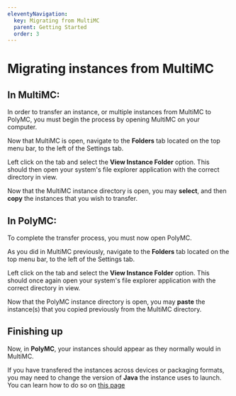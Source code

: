 ```yaml
---
eleventyNavigation:
  key: Migrating from MultiMC
  parent: Getting Started
  order: 3
---
```


# Migrating instances from MultiMC

## In MultiMC:

In order to transfer an instance, or multiple instances from MultiMC to PolyMC, you must begin the process by opening MultiMC on your computer.

Now that MultiMC is open, navigate to the **Folders** tab located on the top menu bar, to the left of the Settings tab.

Left click on the tab and select the **View Instance Folder** option. This should then open your system's file explorer application with the correct directory in view.

Now that the MultiMC instance directory is open, you may **select**, and then **copy** the instances that you wish to transfer.

## In PolyMC:

To complete the transfer process, you must now open PolyMC.

As you did in MultiMC previously, navigate to the **Folders** tab located on the top menu bar, to the left of the Settings tab.

Left click on the tab and select the **View Instance Folder** option. This should once again open your system's file explorer application with the correct directory in view.

Now that the PolyMC instance directory is open, you may **paste** the instance(s) that you copied previously from the MultiMC directory.

## Finishing up

Now, in **PolyMC**, your instances should appear as they normally would in MultiMC.

If you have transfered the instances across devices or packaging formats, you may need to change the version of **Java** the instance uses to launch. You can learn how to do so on [this page](../installing-java)




